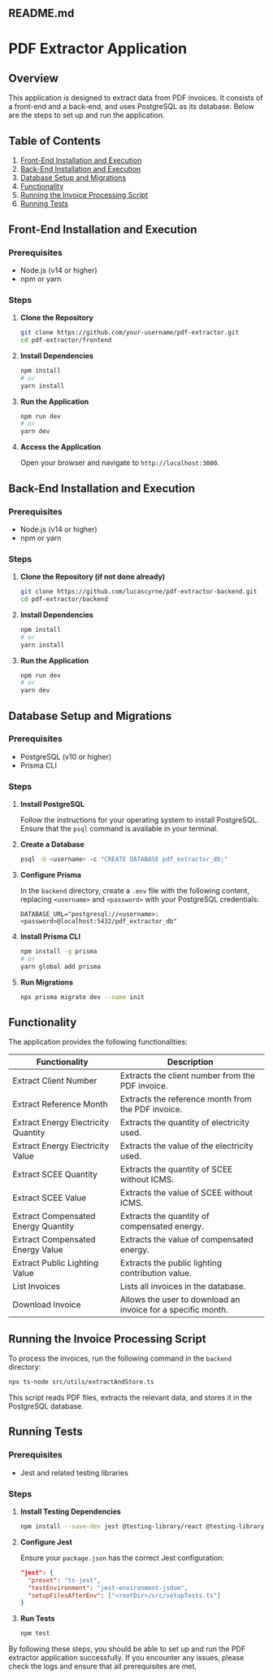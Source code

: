 ## README.md

# PDF Extractor Application

## Overview

This application is designed to extract data from PDF invoices. It consists of a front-end and a back-end, and uses PostgreSQL as its database. Below are the steps to set up and run the application.

## Table of Contents

1. [Front-End Installation and Execution](#front-end-installation-and-execution)
2. [Back-End Installation and Execution](#back-end-installation-and-execution)
3. [Database Setup and Migrations](#database-setup-and-migrations)
4. [Functionality](#functionality)
5. [Running the Invoice Processing Script](#running-the-invoice-processing-script)
6. [Running Tests](#running-tests)

## Front-End Installation and Execution

### Prerequisites

- Node.js (v14 or higher)
- npm or yarn

### Steps

1. **Clone the Repository**

   ```sh
   git clone https://github.com/your-username/pdf-extractor.git
   cd pdf-extractor/frontend
   ```

2. **Install Dependencies**

   ```sh
   npm install
   # or
   yarn install
   ```

3. **Run the Application**

   ```sh
   npm run dev
   # or
   yarn dev
   ```

4. **Access the Application**

   Open your browser and navigate to `http://localhost:3000`.

## Back-End Installation and Execution

### Prerequisites

- Node.js (v14 or higher)
- npm or yarn

### Steps

1. **Clone the Repository (if not done already)**

   ```sh
   git clone https://github.com/lucascyrne/pdf-extractor-backend.git
   cd pdf-extractor/backend
   ```

2. **Install Dependencies**

   ```sh
   npm install
   # or
   yarn install
   ```

3. **Run the Application**

   ```sh
   npm run dev
   # or
   yarn dev
   ```

## Database Setup and Migrations

### Prerequisites

- PostgreSQL (v10 or higher)
- Prisma CLI

### Steps

1. **Install PostgreSQL**

   Follow the instructions for your operating system to install PostgreSQL. Ensure that the `psql` command is available in your terminal.

2. **Create a Database**

   ```sh
   psql -U <username> -c "CREATE DATABASE pdf_extractor_db;"
   ```

3. **Configure Prisma**

   In the `backend` directory, create a `.env` file with the following content, replacing `<username>` and `<password>` with your PostgreSQL credentials:

   ```env
   DATABASE_URL="postgresql://<username>:<password>@localhost:5432/pdf_extractor_db"
   ```

4. **Install Prisma CLI**

   ```sh
   npm install -g prisma
   # or
   yarn global add prisma
   ```

5. **Run Migrations**

   ```sh
   npx prisma migrate dev --name init
   ```

## Functionality

The application provides the following functionalities:

| Functionality                       | Description                                                  |
| ----------------------------------- | ------------------------------------------------------------ |
| Extract Client Number               | Extracts the client number from the PDF invoice.             |
| Extract Reference Month             | Extracts the reference month from the PDF invoice.           |
| Extract Energy Electricity Quantity | Extracts the quantity of electricity used.                   |
| Extract Energy Electricity Value    | Extracts the value of the electricity used.                  |
| Extract SCEE Quantity               | Extracts the quantity of SCEE without ICMS.                  |
| Extract SCEE Value                  | Extracts the value of SCEE without ICMS.                     |
| Extract Compensated Energy Quantity | Extracts the quantity of compensated energy.                 |
| Extract Compensated Energy Value    | Extracts the value of compensated energy.                    |
| Extract Public Lighting Value       | Extracts the public lighting contribution value.             |
| List Invoices                       | Lists all invoices in the database.                          |
| Download Invoice                    | Allows the user to download an invoice for a specific month. |

## Running the Invoice Processing Script

To process the invoices, run the following command in the `backend` directory:

```sh
npx ts-node src/utils/extractAndStore.ts
```

This script reads PDF files, extracts the relevant data, and stores it in the PostgreSQL database.

## Running Tests

### Prerequisites

- Jest and related testing libraries

### Steps

1. **Install Testing Dependencies**

   ```sh
   npm install --save-dev jest @testing-library/react @testing-library/jest-dom @testing-library/user-event ts-jest jest-environment-jsdom
   ```

2. **Configure Jest**

   Ensure your `package.json` has the correct Jest configuration:

   ```json
   "jest": {
     "preset": "ts-jest",
     "testEnvironment": "jest-environment-jsdom",
     "setupFilesAfterEnv": ["<rootDir>/src/setupTests.ts"]
   }
   ```

3. **Run Tests**

   ```sh
   npm test
   ```

By following these steps, you should be able to set up and run the PDF extractor application successfully. If you encounter any issues, please check the logs and ensure that all prerequisites are met.
